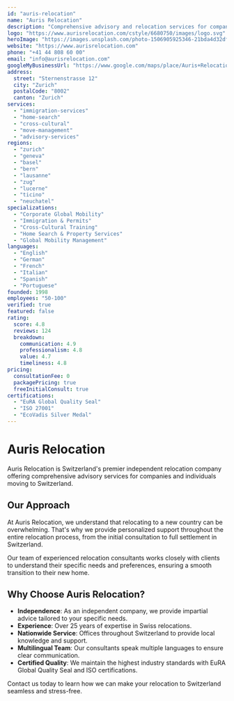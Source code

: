 ```yaml
---
id: "auris-relocation"
name: "Auris Relocation"
description: "Comprehensive advisory and relocation services for companies and individuals moving to Switzerland."
logo: "https://www.aurisrelocation.com/cstyle/6680750/images/logo.svg"
heroImage: "https://images.unsplash.com/photo-1506905925346-21bda4d32df4?w=1200&h=600&fit=crop"
website: "https://www.aurisrelocation.com"
phone: "+41 44 808 60 00"
email: "info@aurisrelocation.com"
googleMyBusinessUrl: "https://www.google.com/maps/place/Auris+Relocation/@47.3668281,8.5384901,15z"
address:
  street: "Sternenstrasse 12"
  city: "Zurich"
  postalCode: "8002"
  canton: "Zurich"
services:
  - "immigration-services"
  - "home-search"
  - "cross-cultural"
  - "move-management"
  - "advisory-services"
regions:
  - "zurich"
  - "geneva"
  - "basel"
  - "bern"
  - "lausanne"
  - "zug"
  - "lucerne"
  - "ticino"
  - "neuchatel"
specializations:
  - "Corporate Global Mobility"
  - "Immigration & Permits"
  - "Cross-Cultural Training"
  - "Home Search & Property Services"
  - "Global Mobility Management"
languages:
  - "English"
  - "German"
  - "French"
  - "Italian"
  - "Spanish"
  - "Portuguese"
founded: 1998
employees: "50-100"
verified: true
featured: false
rating:
  score: 4.8
  reviews: 124
  breakdown:
    communication: 4.9
    professionalism: 4.8
    value: 4.7
    timeliness: 4.8
pricing:
  consultationFee: 0
  packagePricing: true
  freeInitialConsult: true
certifications:
  - "EuRA Global Quality Seal"
  - "ISO 27001"
  - "EcoVadis Silver Medal"
---
```


# Auris Relocation

Auris Relocation is Switzerland's premier independent relocation company offering comprehensive advisory services for companies and individuals moving to Switzerland.

## Our Approach

At Auris Relocation, we understand that relocating to a new country can be overwhelming. That's why we provide personalized support throughout the entire relocation process, from the initial consultation to full settlement in Switzerland.

Our team of experienced relocation consultants works closely with clients to understand their specific needs and preferences, ensuring a smooth transition to their new home.

## Why Choose Auris Relocation?

- **Independence**: As an independent company, we provide impartial advice tailored to your specific needs.
- **Experience**: Over 25 years of expertise in Swiss relocations.
- **Nationwide Service**: Offices throughout Switzerland to provide local knowledge and support.
- **Multilingual Team**: Our consultants speak multiple languages to ensure clear communication.
- **Certified Quality**: We maintain the highest industry standards with EuRA Global Quality Seal and ISO certifications.

Contact us today to learn how we can make your relocation to Switzerland seamless and stress-free. 